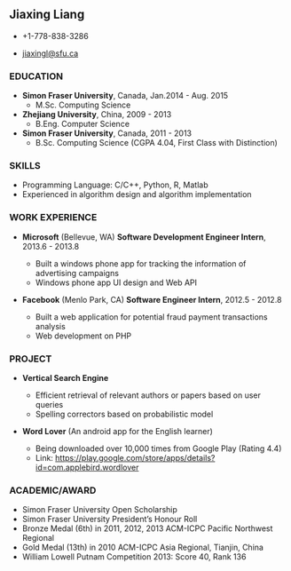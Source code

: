 ## Jiaxing Liang

*   +1-778-838-3286

*   jiaxingl@sfu.ca 

### EDUCATION 

*   **Simon Fraser University**, Canada, Jan.2014 - Aug. 2015 
    - M.Sc. Computing Science 
*   **Zhejiang University**, China, 2009 - 2013
    - B.Eng. Computer Science
*   **Simon Fraser University**, Canada, 2011 - 2013 
    - B.Sc. Computing Science (CGPA 4.04, First Class with Distinction)

### SKILLS

*   Programming Language: C/C++, Python, R, Matlab
*   Experienced in algorithm design and algorithm implementation

### WORK EXPERIENCE

*   **Microsoft** (Bellevue, WA) **Software Development Engineer Intern**, 2013.6 - 2013.8 
    -   Built a windows phone app for tracking the information of advertising campaigns
    -   Windows phone app UI design and Web API

*   **Facebook** (Menlo Park, CA) **Software Engineer Intern**, 2012.5 - 2012.8
    -   Built a web application for potential fraud payment transactions analysis 
    -   Web development on PHP

### PROJECT

*   **Vertical Search Engine**

    -   Efficient retrieval of relevant authors or papers based on user queries
    -   Spelling correctors based on probabilistic model

*   **Word Lover** (An android app for the English learner)

    -   Being downloaded over 10,000 times from Google Play (Rating 4.4)
    -   Link: https://play.google.com/store/apps/details?id=com.applebird.wordlover

### ACADEMIC/AWARD

*   Simon Fraser University Open Scholarship 
*   Simon Fraser University President’s Honour Roll
*   Bronze Medal (6th) in 2011, 2012, 2013 ACM-ICPC Pacific Northwest Regional 
*   Gold Medal (13th) in 2010 ACM-ICPC Asia Regional, Tianjin, China
*   William Lowell Putnam Competition 2013: Score 40, Rank 136

